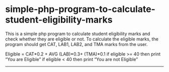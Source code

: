 # simple-php-program-to-calculate-student-eligibility-marks

This is a simple php program to calculate student eligibility marks and check whether they are eligible 
or not. 
To calculate the eligible marks, the program should get CAT, LAB1, LAB2, and TMA marks from the user.

Eligible = CAT*0.2 + AVG (LAB)*0.3+ (TMA)*0.1
if eligible >= 40 then print “You are Eligible”
if eligible < 40 then print “You are not Eligible”

---------------------------------------------------------------------------------------------------------------------------------------------------------------------
